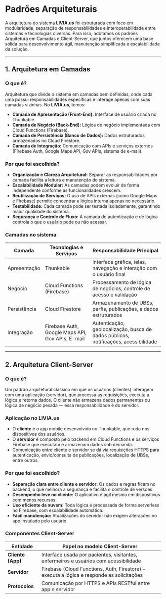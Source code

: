 # Padrões Arquiteturais

A arquitetura do sistema **LIVIA.us** foi estruturada com foco em modularidade, separação de responsabilidades e interoperabilidade entre sistemas e tecnologias diversas. Para isso, adotamos os padrões Arquitetura em Camadas e Client-Server, que juntos oferecem uma base sólida para desenvolvimento ágil, manutenção simplificada e escalabilidade da solução.

---

## 1. Arquitetura em Camadas

### O que é?
Arquitetura que divide o sistema em camadas bem definidas, onde cada uma possui responsabilidades específicas e interage apenas com suas camadas vizinhas. No **LIVIA.us**, temos:

- **Camada de Apresentação (Front-End):** Interface de usuário criada no Thunkable.
- **Camada de Negócio (Back-End):** Lógica de negócio implementada com Cloud Functions (Firebase).
- **Camada de Persistência (Banco de Dados):** Dados estruturados armazenados no Cloud Firestore.
- **Camada de Integração:** Comunicação com APIs e serviços externos (Firebase Auth, Google Maps API, Gov APIs, sistema de e-mail).

### Por que foi escolhida?

- **Organização e Clareza Arquitetural:** Separar as responsabilidades por camada facilita a leitura e manutenção do sistema.
- **Escalabilidade Modular:** As camadas podem evoluir de forma independente conforme as funcionalidades crescem.
- **Reutilização de Serviços:** O uso de APIs externas (como Google Maps e Firebase) permite concentrar a lógica interna apenas no necessário.
- **Testabilidade:** Cada camada pode ser testada isoladamente, garantindo maior qualidade do sistema.
- **Segurança e Controle de Fluxo:** A camada de autenticação e de lógica controla o que o usuário pode ou não acessar.

### Camadas no sistema

| Camada        | Tecnologias e Serviços                                 | Responsabilidade Principal                                                       |
|---------------|--------------------------------------------------------|-----------------------------------------------------------------------------------|
| Apresentação  | Thunkable                                              | Interface gráfica, telas, navegação e interação com o usuário final              |
| Negócio       | Cloud Functions (Firebase)                             | Processamento de lógica de negócios, controle de acesso e validação              |
| Persistência  | Cloud Firestore                                        | Armazenamento de UBSs, perfis, publicações, e dados estruturados                 |
| Integração    | Firebase Auth, Google Maps API, Gov APIs, E-mail       | Autenticação, geolocalização, busca de dados públicos, notificações, acessibilidade |

---

## 2. Arquitetura Client-Server

### O que é?
Um padrão arquitetural clássico em que os usuários (clientes) interagem com uma aplicação (servidor), que processa as requisições, executa a lógica e retorna dados. O cliente não armazena dados permanentes ou lógica de negócio pesada — essa responsabilidade é do servidor.

### Aplicação no LIVIA.us

- O **cliente** é o app mobile desenvolvido no Thunkable, que roda nos dispositivos dos usuários.
- O **servidor** é composto pelo backend em Cloud Functions e os serviços Firebase que executam e armazenam dados sob demanda.
- Comunicação entre cliente e servidor se dá via requisições HTTPS para autenticação, envio/consulta de publicações, localização de UBSs, entre outros.

### Por que foi escolhido?

- **Separação clara entre cliente e servidor:** Os dados e regras ficam no backend, o que melhora a segurança e facilita o controle de versões.
- **Desempenho leve no cliente:** O aplicativo é ágil mesmo em dispositivos com menos recursos.
- **Uso eficiente da nuvem:** Toda lógica é processada de forma serverless no Firebase, com escalabilidade automática.
- **Fácil manutenção:** Atualizações do servidor não exigem alterações no app instalado pelo usuário.

### Componentes Client-Server

| Entidade         | Papel no modelo Client-Server                                                  |
|------------------|---------------------------------------------------------------------------------|
| **Cliente (App)** | Interface usada por pacientes, visitantes, enfermeiros e usuários com acessibilidade |
| **Servidor**      | Firebase (Cloud Functions, Auth, Firestore) – executa a lógica e responde as solicitações |
| **Protocolos**    | Comunicação por HTTPS e APIs RESTful entre app e servidor                       |
